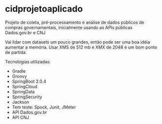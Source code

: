 # cidprojetoaplicado
Projeto de coleta, pré-processamento e análise de dados públicos de compras governamentais, inicialmente usando as APIs públicas Dados.gov.br e CNJ

Vai lidar com datasets um pouco grandes, então pode ser uma boa idéia aumentar a memória. Usar XMS de 512 mb e XMX de 2048 é um bom ponto de partida.

Tecnologias utilizadas:

- Gradle
- Groovy
- SpringBoot 2.0.4
- SpringCloud
- SpringData
- SpringSecurity
- Jackson
- Tem teste: Spock, Junit, JMeter
- API Dados.gov.br
- API CNJ
